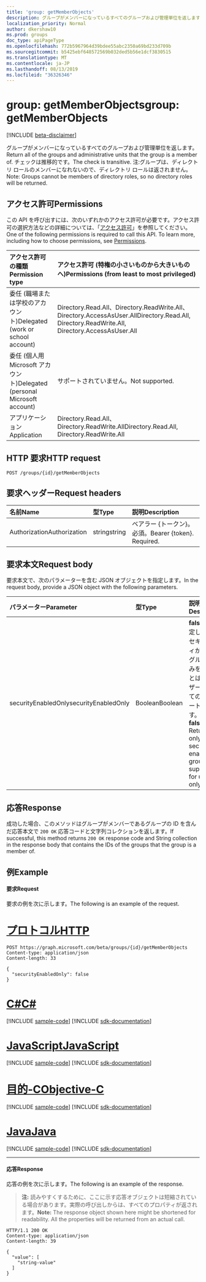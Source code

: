```yaml
---
title: 'group: getMemberObjects'
description: グループがメンバーになっているすべてのグループおよび管理単位を返します。 チェックは推移的です。 注:グループは、ディレクトリ ロールのメンバーになれないので、ディレクトリ ロールは返されません。
localization_priority: Normal
author: dkershaw10
ms.prod: groups
doc_type: apiPageType
ms.openlocfilehash: 772b5967964d39bdee55abc2350a69bd233d709b
ms.sourcegitcommit: b5425ebf648572569b032ded5b56e1dcf3830515
ms.translationtype: MT
ms.contentlocale: ja-JP
ms.lasthandoff: 08/13/2019
ms.locfileid: "36326346"
---
```

# <a name="group-getmemberobjects"></a><span data-ttu-id="9d3ac-105">group: getMemberObjects</span><span class="sxs-lookup"><span data-stu-id="9d3ac-105">group: getMemberObjects</span></span>

[!INCLUDE [beta-disclaimer](../../includes/beta-disclaimer.md)]

<span data-ttu-id="9d3ac-106">グループがメンバーになっているすべてのグループおよび管理単位を返します。</span><span class="sxs-lookup"><span data-stu-id="9d3ac-106">Return all of the groups and administrative units that the group is a member of.</span></span> <span data-ttu-id="9d3ac-107">チェックは推移的です。</span><span class="sxs-lookup"><span data-stu-id="9d3ac-107">The check is transitive.</span></span> <span data-ttu-id="9d3ac-108">注:グループは、ディレクトリ ロールのメンバーになれないので、ディレクトリ ロールは返されません。</span><span class="sxs-lookup"><span data-stu-id="9d3ac-108">Note: Groups cannot be members of directory roles, so no directory roles will be returned.</span></span>

## <a name="permissions"></a><span data-ttu-id="9d3ac-109">アクセス許可</span><span class="sxs-lookup"><span data-stu-id="9d3ac-109">Permissions</span></span>
<span data-ttu-id="9d3ac-p103">この API を呼び出すには、次のいずれかのアクセス許可が必要です。アクセス許可の選択方法などの詳細については、「[アクセス許可](/graph/permissions-reference)」を参照してください。</span><span class="sxs-lookup"><span data-stu-id="9d3ac-p103">One of the following permissions is required to call this API. To learn more, including how to choose permissions, see [Permissions](/graph/permissions-reference).</span></span>

|<span data-ttu-id="9d3ac-112">アクセス許可の種類</span><span class="sxs-lookup"><span data-stu-id="9d3ac-112">Permission type</span></span>      | <span data-ttu-id="9d3ac-113">アクセス許可 (特権の小さいものから大きいものへ)</span><span class="sxs-lookup"><span data-stu-id="9d3ac-113">Permissions (from least to most privileged)</span></span>              |
|:--------------------|:---------------------------------------------------------|
|<span data-ttu-id="9d3ac-114">委任 (職場または学校のアカウント)</span><span class="sxs-lookup"><span data-stu-id="9d3ac-114">Delegated (work or school account)</span></span> | <span data-ttu-id="9d3ac-115">Directory.Read.All、Directory.ReadWrite.All、Directory.AccessAsUser.All</span><span class="sxs-lookup"><span data-stu-id="9d3ac-115">Directory.Read.All, Directory.ReadWrite.All, Directory.AccessAsUser.All</span></span>    |
|<span data-ttu-id="9d3ac-116">委任 (個人用 Microsoft アカウント)</span><span class="sxs-lookup"><span data-stu-id="9d3ac-116">Delegated (personal Microsoft account)</span></span> | <span data-ttu-id="9d3ac-117">サポートされていません。</span><span class="sxs-lookup"><span data-stu-id="9d3ac-117">Not supported.</span></span>    |
|<span data-ttu-id="9d3ac-118">アプリケーション</span><span class="sxs-lookup"><span data-stu-id="9d3ac-118">Application</span></span> | <span data-ttu-id="9d3ac-119">Directory.Read.All、Directory.ReadWrite.All</span><span class="sxs-lookup"><span data-stu-id="9d3ac-119">Directory.Read.All, Directory.ReadWrite.All</span></span> |

## <a name="http-request"></a><span data-ttu-id="9d3ac-120">HTTP 要求</span><span class="sxs-lookup"><span data-stu-id="9d3ac-120">HTTP request</span></span>
<!-- { "blockType": "ignored" } -->
```http
POST /groups/{id}/getMemberObjects
```

## <a name="request-headers"></a><span data-ttu-id="9d3ac-121">要求ヘッダー</span><span class="sxs-lookup"><span data-stu-id="9d3ac-121">Request headers</span></span>
| <span data-ttu-id="9d3ac-122">名前</span><span class="sxs-lookup"><span data-stu-id="9d3ac-122">Name</span></span>       | <span data-ttu-id="9d3ac-123">型</span><span class="sxs-lookup"><span data-stu-id="9d3ac-123">Type</span></span> | <span data-ttu-id="9d3ac-124">説明</span><span class="sxs-lookup"><span data-stu-id="9d3ac-124">Description</span></span>|
|:---------------|:--------|:----------|
| <span data-ttu-id="9d3ac-125">Authorization</span><span class="sxs-lookup"><span data-stu-id="9d3ac-125">Authorization</span></span>  | <span data-ttu-id="9d3ac-126">string</span><span class="sxs-lookup"><span data-stu-id="9d3ac-126">string</span></span>  | <span data-ttu-id="9d3ac-p104">ベアラー {トークン}。必須。</span><span class="sxs-lookup"><span data-stu-id="9d3ac-p104">Bearer {token}. Required.</span></span> |

## <a name="request-body"></a><span data-ttu-id="9d3ac-129">要求本文</span><span class="sxs-lookup"><span data-stu-id="9d3ac-129">Request body</span></span>
<span data-ttu-id="9d3ac-130">要求本文で、次のパラメーターを含む JSON オブジェクトを指定します。</span><span class="sxs-lookup"><span data-stu-id="9d3ac-130">In the request body, provide a JSON object with the following parameters.</span></span>

| <span data-ttu-id="9d3ac-131">パラメーター</span><span class="sxs-lookup"><span data-stu-id="9d3ac-131">Parameter</span></span>    | <span data-ttu-id="9d3ac-132">型</span><span class="sxs-lookup"><span data-stu-id="9d3ac-132">Type</span></span>   |<span data-ttu-id="9d3ac-133">説明</span><span class="sxs-lookup"><span data-stu-id="9d3ac-133">Description</span></span>|
|:---------------|:--------|:----------|
|<span data-ttu-id="9d3ac-134">securityEnabledOnly</span><span class="sxs-lookup"><span data-stu-id="9d3ac-134">securityEnabledOnly</span></span>|<span data-ttu-id="9d3ac-135">Boolean</span><span class="sxs-lookup"><span data-stu-id="9d3ac-135">Boolean</span></span>|<span data-ttu-id="9d3ac-p105">**false** に設定します。セキュリティが有効なグループのみを返すことは、ユーザーに対してのみサポートされます。</span><span class="sxs-lookup"><span data-stu-id="9d3ac-p105">Set to **false**. Returning only security-enabled groups is supported for users only.</span></span>|

## <a name="response"></a><span data-ttu-id="9d3ac-138">応答</span><span class="sxs-lookup"><span data-stu-id="9d3ac-138">Response</span></span>
<span data-ttu-id="9d3ac-139">成功した場合、このメソッドはグループがメンバーであるグループの ID を含んだ応答本文で `200 OK` 応答コードと文字列コレクションを返します。</span><span class="sxs-lookup"><span data-stu-id="9d3ac-139">If successful, this method returns `200 OK` response code and String collection in the response body that contains the IDs of the groups that the group is a member of.</span></span>

## <a name="example"></a><span data-ttu-id="9d3ac-140">例</span><span class="sxs-lookup"><span data-stu-id="9d3ac-140">Example</span></span>
#### <a name="request"></a><span data-ttu-id="9d3ac-141">要求</span><span class="sxs-lookup"><span data-stu-id="9d3ac-141">Request</span></span>
<span data-ttu-id="9d3ac-142">要求の例を次に示します。</span><span class="sxs-lookup"><span data-stu-id="9d3ac-142">The following is an example of the request.</span></span>

# <a name="httptabhttp"></a>[<span data-ttu-id="9d3ac-143">プロトコル</span><span class="sxs-lookup"><span data-stu-id="9d3ac-143">HTTP</span></span>](#tab/http)
<!-- {
  "blockType": "request",
  "name": "group_getmemberobjects"
}-->
```http
POST https://graph.microsoft.com/beta/groups/{id}/getMemberObjects
Content-type: application/json
Content-length: 33

{
  "securityEnabledOnly": false
}
```
# <a name="ctabcsharp"></a>[<span data-ttu-id="9d3ac-144">C#</span><span class="sxs-lookup"><span data-stu-id="9d3ac-144">C#</span></span>](#tab/csharp)
[!INCLUDE [sample-code](../includes/snippets/csharp/group-getmemberobjects-csharp-snippets.md)]
[!INCLUDE [sdk-documentation](../includes/snippets/snippets-sdk-documentation-link.md)]

# <a name="javascripttabjavascript"></a>[<span data-ttu-id="9d3ac-145">JavaScript</span><span class="sxs-lookup"><span data-stu-id="9d3ac-145">JavaScript</span></span>](#tab/javascript)
[!INCLUDE [sample-code](../includes/snippets/javascript/group-getmemberobjects-javascript-snippets.md)]
[!INCLUDE [sdk-documentation](../includes/snippets/snippets-sdk-documentation-link.md)]

# <a name="objective-ctabobjc"></a>[<span data-ttu-id="9d3ac-146">目的-C</span><span class="sxs-lookup"><span data-stu-id="9d3ac-146">Objective-C</span></span>](#tab/objc)
[!INCLUDE [sample-code](../includes/snippets/objc/group-getmemberobjects-objc-snippets.md)]
[!INCLUDE [sdk-documentation](../includes/snippets/snippets-sdk-documentation-link.md)]

# <a name="javatabjava"></a>[<span data-ttu-id="9d3ac-147">Java</span><span class="sxs-lookup"><span data-stu-id="9d3ac-147">Java</span></span>](#tab/java)
[!INCLUDE [sample-code](../includes/snippets/java/group-getmemberobjects-java-snippets.md)]
[!INCLUDE [sdk-documentation](../includes/snippets/snippets-sdk-documentation-link.md)]

---


#### <a name="response"></a><span data-ttu-id="9d3ac-148">応答</span><span class="sxs-lookup"><span data-stu-id="9d3ac-148">Response</span></span>
<span data-ttu-id="9d3ac-149">応答の例を次に示します。</span><span class="sxs-lookup"><span data-stu-id="9d3ac-149">The following is an example of the response.</span></span>
><span data-ttu-id="9d3ac-p106">**注:** 読みやすくするために、ここに示す応答オブジェクトは短縮されている場合があります。実際の呼び出しからは、すべてのプロパティが返されます。</span><span class="sxs-lookup"><span data-stu-id="9d3ac-p106">**Note:** The response object shown here might be shortened for readability. All the properties will be returned from an actual call.</span></span>
<!-- {
  "blockType": "response",
  "truncated": true,
  "@odata.type": "string",
  "isCollection": true
} -->
```http
HTTP/1.1 200 OK
Content-type: application/json
Content-length: 39

{
  "value": [
    "string-value"
  ]
}
```

<!-- uuid: 8fcb5dbc-d5aa-4681-8e31-b001d5168d79
2015-10-25 14:57:30 UTC -->
<!--
{
  "type": "#page.annotation",
  "description": "group: getMemberObjects",
  "keywords": "",
  "section": "documentation",
  "tocPath": "",
  "suppressions": [
  ]
}
-->

